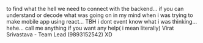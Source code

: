 to find what the hell we need to connect with the backend... 
if you can understand or decode what was going on in my mind when i was trying to make mobile app using react... 
TBH i dont event know what i was thinking... hehe... 
call me anything if you want any help( i mean literally)
Virat Srivastava - Team Lead (9893152542) XD